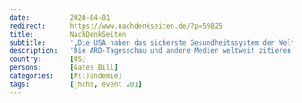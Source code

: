```yaml
---
date:          2020-04-01
redirect:      https://www.nachdenkseiten.de/?p=59825
title:         NachDenkSeiten
subtitle:      '„Die USA haben das sicherste Gesundheitssystem der Welt“ – Die Johns Hopkins University und das globale Pandemien-Management'
description:   'Die ARD-Tagesschau und andere Medien weltweit zitieren die Johns Hopkins University, wenn es um die Infizierten und Toten beim Corona-Virus Covid-19 geht. Die Zahlen sind immer etwas höher als die zeitgleichen Zahlen der zuständigen Behörden, etwa in Deutschland des Robert Koch-Instituts (RKI). Wie kommt das? Und wieso ist die private Universität in Baltimore/Maryland bei der Definition, der g ...'
country:       [US]
persons:       [Gates Bill]
categories:    [P(l)andemie]
tags:          [jhchs, event 201]
---
```

